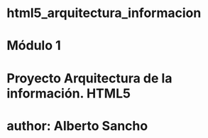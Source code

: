 # html5_arquitectura_informacion
# 
# Módulo 1
# Proyecto Arquitectura de la información. HTML5

# author: Alberto Sancho
